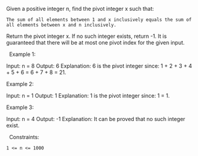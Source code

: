 Given a positive integer n, find the pivot integer x such that:


	The sum of all elements between 1 and x inclusively equals the sum of all elements between x and n inclusively.


Return the pivot integer x. If no such integer exists, return -1. It is guaranteed that there will be at most one pivot index for the given input.

 
Example 1:

Input: n = 8
Output: 6
Explanation: 6 is the pivot integer since: 1 + 2 + 3 + 4 + 5 + 6 = 6 + 7 + 8 = 21.


Example 2:

Input: n = 1
Output: 1
Explanation: 1 is the pivot integer since: 1 = 1.


Example 3:

Input: n = 4
Output: -1
Explanation: It can be proved that no such integer exist.


 
Constraints:


	1 <= n <= 1000

